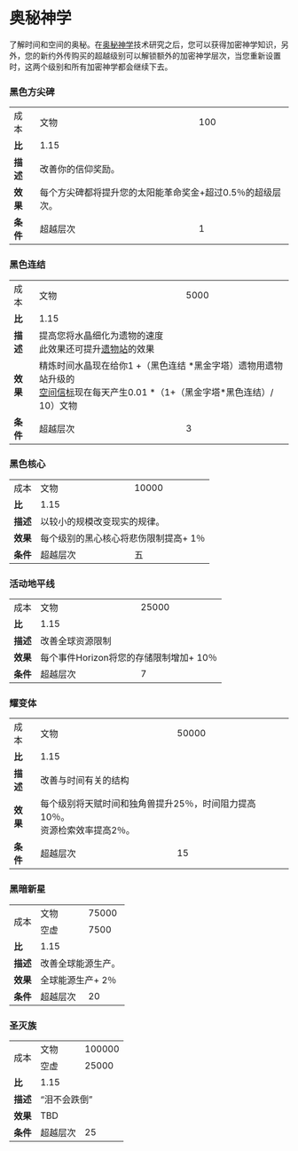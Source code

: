 # 奥秘神学

   <p>了解时间和空间的奥秘。在<a href="?file=001-猫咪百科/03-科技/01-科技#奥秘神学">奥秘神学</a>技术研究之后，您可以获得加密神学知识，另外，您的新约外传购买的超越级别可以解锁额外的加密神学层次，当您重新设置时，这两个级别和所有加密神学都会继续下去。</p> 

### 黑色方尖碑
<table>
     <tbody>
      <tr>
       <td>成本</td>
       <td>文物</td>
       <td>100</td>
      </tr>
      <tr>
       <td><strong>比</strong></td>
       <td>1.15</td>
      </tr>
      <tr>
       <td><strong>描述</strong></td>
       <td colspan="2">改善你的信仰奖励。</td>
      </tr>
      <tr>
       <td><strong>效果</strong></td>
       <td colspan="2">每个方尖碑都将提升您的太阳能革命奖金+超过0.5％的超级层次。 </td>
      </tr>
      <tr>
       <td><strong>条件</strong></td>
       <td>超越层次</td>
       <td>1</td>
      </tr>
     </tbody>
    </table>

### 黑色连结

<table>
     <tbody>
      <tr>
       <td>成本</td>
       <td>文物</td>
       <td>5000</td>
      </tr>
      <tr>
       <td><strong>比</strong></td>
       <td>1.15</td>
      </tr>
      <tr>
       <td><strong>描述</strong></td>
       <td colspan="2">提高您将水晶细化为遗物的速度<br style="clear:both" />此效果还可提升<a href="#workshop#Relic_Station">遗物站</a>的效果<a href="#workshop#Relic_Station"></a></td>
      </tr>
      <tr>
       <td><strong>效果</strong></td>
       <td colspan="2">精炼时间水晶现在给你1 +（黑色连结 *黑金字塔）遗物用遗物站升级的<br style="clear:both" /> <a href="#Space#Space_Beacon">空间信标</a>现在每天产生0.01 *（1+（黑金字塔*黑色连结）/ 10）文物</td>
      </tr>
      <tr>
       <td><strong>条件</strong></td>
       <td>超越层次</td>
       <td>3</td>
      </tr>
     </tbody>
    </table>

### 黑色核心
<table>
     <tbody>
      <tr>
       <td>成本</td>
       <td>文物</td>
       <td>10000</td>
      </tr>
      <tr>
       <td><strong>比</strong></td>
       <td>1.15</td>
      </tr>
      <tr>
       <td><strong>描述</strong></td>
       <td colspan="2">以较小的规模改变现实的规律。</td>
      </tr>
      <tr>
       <td><strong>效果</strong></td>
       <td colspan="2">每个级别的黑心核心将悲伤限制提高+ 1％</td>
      </tr>
      <tr>
       <td><strong>条件</strong></td>
       <td>超越层次</td>
       <td>五</td>
      </tr>
     </tbody>
    </table>


### 活动地平线
<table>
     <tbody>
      <tr>
       <td>成本</td>
       <td>文物</td>
       <td>25000</td>
      </tr>
      <tr>
       <td><strong>比</strong></td>
       <td>1.15</td>
      </tr>
      <tr>
       <td><strong>描述</strong></td>
       <td colspan="2">改善全球资源限制</td>
      </tr>
      <tr>
       <td><strong>效果</strong></td>
       <td colspan="2">每个事件Horizo​​n将您的存储限制增加+ 10％</td>
      </tr>
      <tr>
       <td><strong>条件</strong></td>
       <td>超越层次</td>
       <td>7</td>
      </tr>
     </tbody>
    </table>

### 耀变体
<table>
     <tbody>
      <tr>
       <td>成本</td>
       <td>文物</td>
       <td>50000</td>
      </tr>
      <tr>
       <td><strong>比</strong></td>
       <td>1.15</td>
      </tr>
      <tr>
       <td><strong>描述</strong></td>
       <td colspan="2">改善与时间有关的结构 </td>
      </tr>
      <tr>
       <td><strong>效果</strong></td>
       <td colspan="2">每个级别将天赋时间和独角兽提升25％，时间阻力提高10％。<br style="clear:both" />资源检索效率提高2％。</td>
      </tr>
      <tr>
       <td><strong>条件</strong></td>
       <td>超越层次</td>
       <td>15</td>
      </tr>
     </tbody>
    </table>

### 黑暗新星
<table>
     <tbody>
      <tr>
       <td rowspan="2">成本</td>
       <td>文物</td>
       <td>75000</td>
      </tr>
      <tr>
       <td>空虚</td>
       <td>7500</td>
      </tr>
      <tr>
       <td><strong>比</strong></td>
       <td>1.15</td>
      </tr>
      <tr>
       <td><strong>描述</strong></td>
       <td colspan="2">改善全球能源生产。 </td>
      </tr>
      <tr>
       <td><strong>效果</strong></td>
       <td colspan="2">全球能源生产+ 2％</td>
      </tr>
      <tr>
       <td><strong>条件</strong></td>
       <td>超越层次</td>
       <td>20</td>
      </tr>
     </tbody>
    </table>

### 圣灭族
<table>
     <tbody>
      <tr>
       <td rowspan="2">成本</td>
       <td>文物</td>
       <td>100000</td>
      </tr>
      <tr>
       <td>空虚</td>
       <td>25000</td>
      </tr>
      <tr>
       <td><strong>比</strong></td>
       <td>1.15</td>
      </tr>
      <tr>
       <td><strong>描述</strong></td>
       <td colspan="2">“泪不会跌倒”</td>
      </tr>
      <tr>
       <td><strong>效果</strong></td>
       <td colspan="2">TBD</td>
      </tr>
      <tr>
       <td><strong>条件</strong></td>
       <td>超越层次</td>
       <td>25</td>
      </tr>
     </tbody>
    </table>